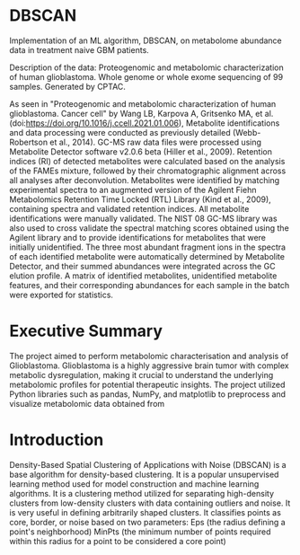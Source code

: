 # DBSCAN
Implementation of an ML algorithm, DBSCAN, on metabolome abundance data in treatment naive GBM patients.

Description of the data:
Proteogenomic and metabolomic characterization of human glioblastoma. Whole genome or whole exome sequencing of 99 samples. Generated by CPTAC. 

As seen in "Proteogenomic and metabolomic characterization of human glioblastoma. Cancer cell" by Wang LB, Karpova A, Gritsenko MA, et al. (doi:https://doi.org/10.1016/j.ccell.2021.01.006),
Metabolite identifications and data processing were conducted as previously detailed (Webb-Robertson et al., 2014). GC-MS raw data files were processed using Metabolite Detector software v2.0.6 beta (Hiller et al., 2009). Retention indices (RI) of detected metabolites were calculated based on the analysis of the FAMEs mixture, followed by their chromatographic alignment across all analyses after deconvolution. Metabolites were identified by matching experimental spectra to an augmented version of the Agilent Fiehn Metabolomics Retention Time Locked (RTL) Library (Kind et al., 2009), containing spectra and validated retention indices. All metabolite identifications were manually validated. The NIST 08 GC-MS library was also used to cross validate the spectral matching scores obtained using the Agilent library and to provide identifications for metabolites that were initially unidentified. The three most abundant fragment ions in the spectra of each identified metabolite were automatically determined by Metabolite Detector, and their summed abundances were integrated across the GC elution profile. A matrix of identified metabolites, unidentified metabolite features, and their corresponding abundances for each sample in the batch were exported for statistics. 

# Executive Summary
The project aimed to perform metabolomic characterisation and analysis of Glioblastoma. Glioblastoma is a highly aggressive brain tumor with complex metabolic dysregulation, making it crucial to understand the underlying metabolomic profiles for potential therapeutic insights. The project utilized Python libraries such as pandas, NumPy, and matplotlib to preprocess and visualize metabolomic data obtained from


# Introduction 
Density-Based Spatial Clustering of Applications with Noise (DBSCAN) is a base algorithm for density-based clustering. It is a popular unsupervised learning method used for model construction and machine learning algorithms. It is a clustering method utilized for separating high-density clusters from low-density clusters with data containing outliers and noise. It is very useful in defining arbitrarily shaped clusters.
It classifies points as core, border, or noise based on two parameters: 
Eps (the radius defining a point's neighborhood) 
MinPts (the minimum number of points required within this radius for a point to be considered a core point)

